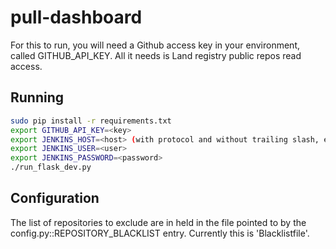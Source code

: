# pull-dashboard

For this to run, you will need a Github access key in your environment, called GITHUB_API_KEY. All it needs is Land registry public repos read access.

## Running

```bash
sudo pip install -r requirements.txt
export GITHUB_API_KEY=<key>
export JENKINS_HOST=<host> (with protocol and without trailing slash, e.g. http://127.0.0.1)
export JENKINS_USER=<user>
export JENKINS_PASSWORD=<password>
./run_flask_dev.py
```

## Configuration

The list of repositories to exclude are in held in the file pointed to by the config.py::REPOSITORY_BLACKLIST entry. Currently this is 'Blacklistfile'.
